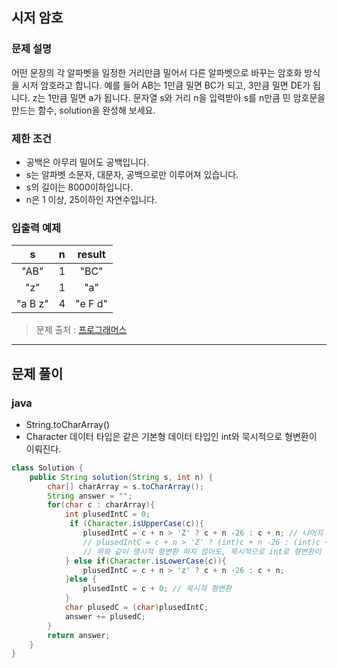 ## **시저 암호**

### **문제 설명**

어떤 문장의 각 알파벳을 일정한 거리만큼 밀어서 다른 알파벳으로 바꾸는 암호화 방식을 시저 암호라고 합니다. 예를 들어 AB는 1만큼 밀면 BC가 되고, 3만큼 밀면 DE가 됩니다. z는 1만큼 밀면 a가 됩니다. 문자열 s와 거리 n을 입력받아 s를 n만큼 민 암호문을 만드는 함수, solution을 완성해 보세요.

### **제한 조건**

- 공백은 아무리 밀어도 공백입니다.
- s는 알파벳 소문자, 대문자, 공백으로만 이루어져 있습니다.
- s의 길이는 8000이하입니다.
- n은 1 이상, 25이하인 자연수입니다.

### **입출력 예제**

|  **s**  | **n** | **result** |
| :-----: | :---- | :--------: |
|  "AB"   | 1     |    "BC"    |
|   "z"   | 1     |    "a"     |
| "a B z" | 4     |  "e F d"   |

> 문제 출처 : [프로그래머스](https://programmers.co.kr/learn/courses/30/lessons/12926?language=java)

---

## **문제 풀이**

### **java**

- String.toCharArray()
- Character 데이터 타입은 같은 기본형 데이터 타입인 int와 묵시적으로 형변환이 이뤄진다.

```java
class Solution {
    public String solution(String s, int n) {
        char[] charArray = s.toCharArray();
        String answer = "";
        for(char c : charArray){
            int plusedIntC = 0;
             if (Character.isUpperCase(c)){
                plusedIntC = c + n > 'Z' ? c + n -26 : c + n; // 나머지 연산자로 어떻게 될 것 같은데..
                // plusedIntC = c + n > 'Z' ? (int)c + n -26 : (int)c + n;
                // 위와 같이 명시적 형변환 하지 않아도, 묵시적으로 int로 형변환이 된다. 숫자식
            } else if(Character.isLowerCase(c)){
                plusedIntC = c + n > 'z' ? c + n -26 : c + n;
            }else {
                plusedIntC = c + 0; // 묵시적 형변환
            }
            char plusedC = (char)plusedIntC;
            answer += plusedC;
        }
        return answer;
    }
}
```
